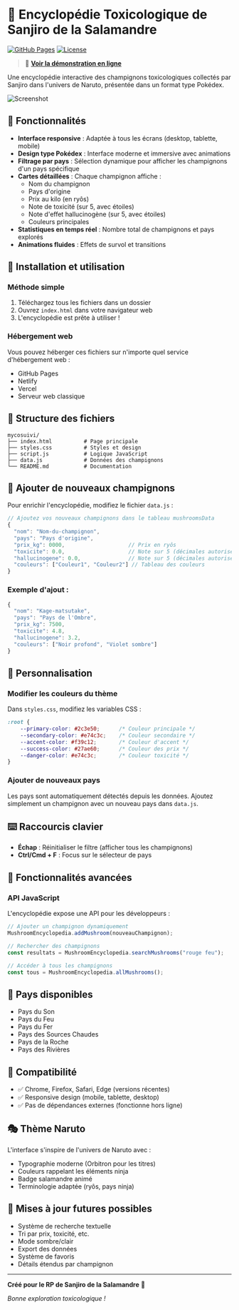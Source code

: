 # 🍄 Encyclopédie Toxicologique de Sanjiro de la Salamandre

[![GitHub Pages](https://img.shields.io/badge/GitHub%20Pages-Live%20Demo-brightgreen)](https://votre-username.github.io/mycosuivi)
[![License](https://img.shields.io/badge/License-MIT-blue.svg)](LICENSE)

> 🚀 **[Voir la démonstration en ligne](https://votre-username.github.io/mycosuivi)**

Une encyclopédie interactive des champignons toxicologiques collectés par Sanjiro dans l'univers de Naruto, présentée dans un format type Pokédex.

![Screenshot](https://via.placeholder.com/800x400/2c3e50/ffffff?text=Encyclop%C3%A9die+Toxicologique)

## 🎯 Fonctionnalités

- **Interface responsive** : Adaptée à tous les écrans (desktop, tablette, mobile)
- **Design type Pokédex** : Interface moderne et immersive avec animations
- **Filtrage par pays** : Sélection dynamique pour afficher les champignons d'un pays spécifique
- **Cartes détaillées** : Chaque champignon affiche :
  - Nom du champignon
  - Pays d'origine
  - Prix au kilo (en ryôs)
  - Note de toxicité (sur 5, avec étoiles)
  - Note d'effet hallucinogène (sur 5, avec étoiles)
  - Couleurs principales
- **Statistiques en temps réel** : Nombre total de champignons et pays explorés
- **Animations fluides** : Effets de survol et transitions

## 🚀 Installation et utilisation

### Méthode simple
1. Téléchargez tous les fichiers dans un dossier
2. Ouvrez `index.html` dans votre navigateur web
3. L'encyclopédie est prête à utiliser !

### Hébergement web
Vous pouvez héberger ces fichiers sur n'importe quel service d'hébergement web :
- GitHub Pages
- Netlify
- Vercel
- Serveur web classique

## 📁 Structure des fichiers

```
mycosuivi/
├── index.html          # Page principale
├── styles.css          # Styles et design
├── script.js           # Logique JavaScript
├── data.js             # Données des champignons
└── README.md           # Documentation
```

## 🔧 Ajouter de nouveaux champignons

Pour enrichir l'encyclopédie, modifiez le fichier `data.js` :

```javascript
// Ajoutez vos nouveaux champignons dans le tableau mushroomsData
{
  "nom": "Nom-du-champignon",
  "pays": "Pays d'origine",
  "prix_kg": 0000,                    // Prix en ryôs
  "toxicite": 0.0,                    // Note sur 5 (décimales autorisées)
  "hallucinogene": 0.0,               // Note sur 5 (décimales autorisées)
  "couleurs": ["Couleur1", "Couleur2"] // Tableau des couleurs
}
```

### Exemple d'ajout :
```javascript
{
  "nom": "Kage-matsutake",
  "pays": "Pays de l'Ombre",
  "prix_kg": 7500,
  "toxicite": 4.8,
  "hallucinogene": 3.2,
  "couleurs": ["Noir profond", "Violet sombre"]
}
```

## 🎨 Personnalisation

### Modifier les couleurs du thème
Dans `styles.css`, modifiez les variables CSS :

```css
:root {
    --primary-color: #2c3e50;      /* Couleur principale */
    --secondary-color: #e74c3c;    /* Couleur secondaire */
    --accent-color: #f39c12;       /* Couleur d'accent */
    --success-color: #27ae60;      /* Couleur des prix */
    --danger-color: #e74c3c;       /* Couleur toxicité */
}
```

### Ajouter de nouveaux pays
Les pays sont automatiquement détectés depuis les données. Ajoutez simplement un champignon avec un nouveau pays dans `data.js`.

## ⌨️ Raccourcis clavier

- **Échap** : Réinitialiser le filtre (afficher tous les champignons)
- **Ctrl/Cmd + F** : Focus sur le sélecteur de pays

## 🔮 Fonctionnalités avancées

### API JavaScript
L'encyclopédie expose une API pour les développeurs :

```javascript
// Ajouter un champignon dynamiquement
MushroomEncyclopedia.addMushroom(nouveauChampignon);

// Rechercher des champignons
const resultats = MushroomEncyclopedia.searchMushrooms("rouge feu");

// Accéder à tous les champignons
const tous = MushroomEncyclopedia.allMushrooms();
```

## 🌟 Pays disponibles

- Pays du Son
- Pays du Feu
- Pays du Fer
- Pays des Sources Chaudes
- Pays de la Roche
- Pays des Rivières

## 📱 Compatibilité

- ✅ Chrome, Firefox, Safari, Edge (versions récentes)
- ✅ Responsive design (mobile, tablette, desktop)
- ✅ Pas de dépendances externes (fonctionne hors ligne)

## 🎭 Thème Naruto

L'interface s'inspire de l'univers de Naruto avec :
- Typographie moderne (Orbitron pour les titres)
- Couleurs rappelant les éléments ninja
- Badge salamandre animé
- Terminologie adaptée (ryôs, pays ninja)

## 🔄 Mises à jour futures possibles

- Système de recherche textuelle
- Tri par prix, toxicité, etc.
- Mode sombre/clair
- Export des données
- Système de favoris
- Détails étendus par champignon

---

**Créé pour le RP de Sanjiro de la Salamandre** 🦎

*Bonne exploration toxicologique !* 